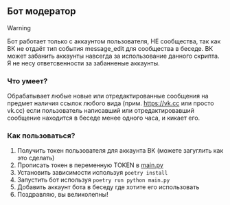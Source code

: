 ## Бот модератор
> [!WARNING]
> Бот работает только с аккаунтом пользователя, НЕ сообщества, так как ВК не отдаёт тип события message_edit для сообщества в беседе.
> ВК может забанить аккаунты навсегда за использование данного скрипта.
> Я не несу ответсвенности за забанненые аккаунты.
### Что умеет?
Обрабатывает любые новые или отредактированные сообщения на предмет наличия ссылок любого вида (прим. https://vk.cc или просто vk.cc) если пользователь написавший или отредактировавший сообщение находится в беседе менее одного часа, и кикает его.
### Как пользоваться?
1. Получить токен пользователя для аккаунта ВК (можете загуглить как это сделать)
2. Прописать токен в переменную TOKEN в [main.py](main.py)
3. Установить зависимости используя ```poetry install```
4. Запустить бот используя ```poetry run python main.py```
5. Добавить аккаунт бота в беседу где хотите его использовать
6. Поздравляю, вы великолепны!